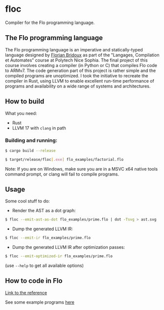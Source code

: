 # floc

Compiler for the Flo programming language.

## The Flo programming language

The Flo programming language is an imperative and statically-typed language designed by [Florian Bridoux](https://webusers.i3s.unice.fr/~bridoux/) as part of the "Langages, Compilation et Automates" course at Polytech Nice Sophia. The final project of this course involves creating a compiler (in Python or C) that compiles Flo code to ARMv7. The code generation part of this project is rather simple and the compiled programs are unoptimized. I took the initiative to recreate the compiler in Rust, using LLVM to enable excellent run-time performance of programs and availability on a wide range of systems and architectures.

## How to build

What you need:
- Rust
- LLVM 17 with `clang` in path

### Building and running:
```bash
$ cargo build --release
```

```bash
$ target/release/floc[.exe] flo_examples/factorial.flo
```

Note: If you are on Windows, make sure you are in a MSVC x64 native tools command prompt, or clang will fail to compile programs.

## Usage
Some cool stuff to do:

- Render the AST as a dot graph:
```bash
$ floc --emit-ast-as-dot flo_examples/prime.flo | dot -Tsvg > ast.svg
```

- Dump the generated LLVM IR:
```bash
$ floc --emit-ir flo_examples/prime.flo
```

- Dump the generated LLVM IR after optimization passes:
```bash
$ floc --emit-optimized-ir flo_examples/prime.flo
```

(use `--help` to get all available options)

## How to code in Flo
[Link to the reference](FLO_REFERENCE.md)

See some example programs [here](https://github.com/romch007/floc/tree/main/flo_examples)
